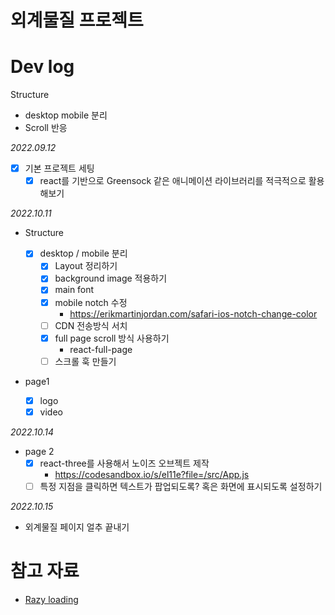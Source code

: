 # 외계물질 프로젝트

# Dev log

Structure

- desktop mobile 분리
- Scroll 반응

_2022.09.12_

- [x] 기본 프로젝트 세팅
  - [x] react를 기반으로 Greensock 같은 애니메이션 라이브러리를 적극적으로 활용해보기

_2022.10.11_

- Structure

  - [x] desktop / mobile 분리
    - [x] Layout 정리하기
    - [x] background image 적용하기
    - [x] main font
    - [x] mobile notch 수정
      - https://erikmartinjordan.com/safari-ios-notch-change-color
    - [ ] CDN 전송방식 서치
    - [x] full page scroll 방식 사용하기
      - react-full-page
    - [ ] 스크롤 훅 만들기

- page1

  - [x] logo
  - [x] video

_2022.10.14_

- page 2
  - [x] react-three를 사용해서 노이즈 오브젝트 제작
    - https://codesandbox.io/s/el11e?file=/src/App.js
  - [ ] 특정 지점을 클릭하면 텍스트가 팝업되도록? 혹은 화면에 표시되도록 설정하기

_2022.10.15_

- 외계물질 페이지 얼추 끝내기

# 참고 자료

- [Razy loading](https://web.dev/i18n/ko/code-splitting-suspense/)
